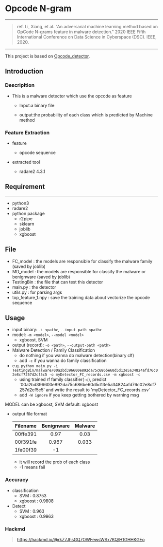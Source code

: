 # Opcode N-gram

---
>ref. Li, Xiang, et al. "An adversarial machine learning method based on OpCode N-grams feature in malware detection." 2020 IEEE Fifth International Conference on Data Science in Cyberspace (DSC). IEEE, 2020.

---

This project is based on [Opcode_detector](https://github.com/Jim16888/Opcode_detector).

## Introduction

### Descripition

* This is a malware detector which use the opcode as feature
    
    - Input:a binary file
    
    - output:the probability of each class which is predicted by Machine method
    
### Feature Extraction

* feature 
    - opcode sequence

* extracted tool
    
     - radare2 4.3.1

## Requirement
---
* python3
* radare2
* python package
    - r2pipe
    - sklearn
    - joblib
    - xgboost

## File
* FC_model : the models are responsible for classify the malware family (saved by joblib)
* MD_model : the models are responsible for classify the malware or benignware (saved by joblib)
* TestingBin : the file that can test this detector
* main.py : the detector
* utils.py : for parsing args
* top_feature_1.npy : save the training data about vectorize the opcode sequence

## Usage
* input binary: `-i <path>`, `--input-path <path>`
* model: `-m <model>`, `--model <model>`
  * xgboost, SVM
* output (record): `-o <path>`, `--output-path <path>`
* Malware Detection / Family Classification
    * do nothing if you wanna do malware detection(binary clf)  
    * add `-c` if you wanna do family classification 
* e.g.
    `python main.py -i TestingBin/malware/00a2bd396600e892da75c686be60d5d13e5a34824afd76c02e8cf7257d2cf5c5 -o myDetector_FC_records.csv -m xgboost -c`
    * using trained rf family classifier(`-c`), predict '00a2bd396600e892da75c686be60d5d13e5a34824afd76c02e8cf7257d2cf5c5' and write the result to 'myDetector_FC_records.csv'
    * add `-W ignore` if you keep getting bothered by warning msg

MODEL can be xgboost, SVM  default: xgboost

* output file format

  |    Filename  | Benignware | Malware |
  | :----------: | :------: | :-------: |
  | 00ffe391     |   0.97   |   0.03    |
  |     00f391fe      |  0.967   |  0.033   |
  |     1fe00f39      |  -1   |    |
  * it will record the prob of each class
  * -1 means fail

### Accuracy
* classification
    * SVM : 0.8753
    * xgboost : 0.9808
* Detect
    * SVM : 0.963
    * xgboost : 0.9963

### Hackmd
> https://hackmd.io/@rkZ7JhsGQ7OWFewsWSx7KQ/H1GHHKGEo
